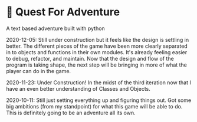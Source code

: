 # 🏰 Quest For Adventure

A text based adventure built with python

2020-12-05: Still under construction but it feels like the design is settling in better. The different pieces of the game have been more clearly separated in to objects and functions in their own modules. It's already feeling easier to debug, refactor, and maintain. Now that the design and flow of the program is taking shape, the next step will be bringing in more of what the player can do in the game.

2020-11-23: Under Construction! In the midst of the third iteration now that I have an even better understanding of Classes and Objects.

2020-10-11: Still just setting everything up and figuring things out. Got some big ambitions (from my standpoint) for what this game will be able to do. This is definitely going to be an adventure all its own.
